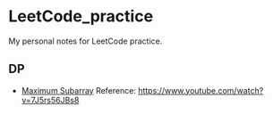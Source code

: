 # LeetCode_practice
My personal notes for LeetCode practice.


## DP
* [Maximum Subarray](53_Maximum_Subarray.py)
    Reference: https://www.youtube.com/watch?v=7J5rs56JBs8 
